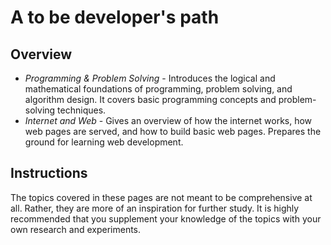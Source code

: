 # A to be developer's path

## Overview

* _Programming & Problem Solving_ - Introduces the logical and mathematical foundations of programming, problem solving, and algorithm design. It covers basic programming concepts and problem-solving techniques.
* _Internet and Web_ - Gives an overview of how the internet works, how web pages are served, and how to build basic web pages. Prepares the ground for learning web development.

## Instructions

The topics covered in these pages are not meant to be comprehensive at all. Rather, they are more of an inspiration for further study. It is highly recommended that you supplement your knowledge of the topics with your own research and experiments.
